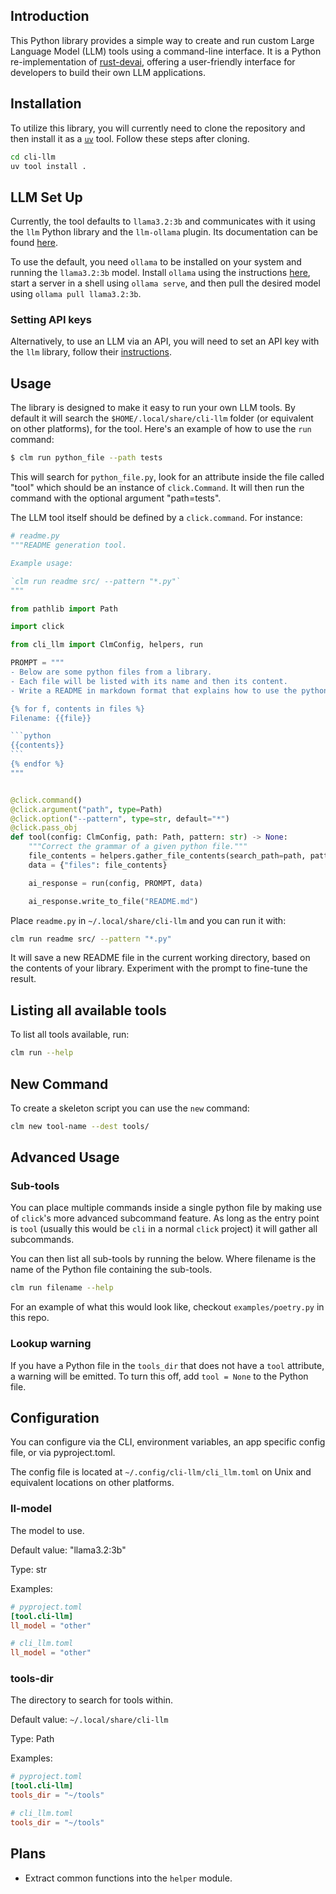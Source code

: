 ## Introduction

This Python library provides a simple way to create and run custom Large
Language Model (LLM) tools using a command-line interface. It is a Python
re-implementation of [rust-devai](https://github.com/jeremychone/rust-devai),
offering a user-friendly interface for developers to build their own LLM
applications.

## Installation

To utilize this library, you will currently need to clone the repository and
then install it as a [`uv`](https://docs.astral.sh/uv/) tool. Follow these
steps after cloning.

```bash
cd cli-llm
uv tool install .
```

## LLM Set Up

Currently, the tool defaults to `llama3.2:3b` and communicates with it using
the `llm` Python library and the `llm-ollama` plugin. Its documentation can be
found [here](https://github.com/simonw/llm/tree/main?tab=readme-ov-file#llm).

To use the default, you need `ollama` to be installed on your system and
running the `llama3.2:3b` model. Install `ollama` using the instructions
[here](https://github.com/ollama/ollama?tab=readme-ov-file#ollama), start a
server in a shell using `ollama serve`, and then pull the desired model using
`ollama pull llama3.2:3b`.

### Setting API keys

Alternatively, to use an LLM via an API, you will need to set an API key with
the `llm` library, follow their
[instructions](https://github.com/simonw/llm/tree/main?tab=readme-ov-file#getting-started).

## Usage

The library is designed to make it easy to run your own LLM tools. By default
it will search the `$HOME/.local/share/cli-llm` folder (or equivalent on other
platforms), for the tool. Here's an example of how to use the `run` command:

```bash
$ clm run python_file --path tests
```

This will search for `python_file.py`, look for an attribute inside the file
called "tool" which should be an instance of `click.Command`. It will then run
the command with the optional argument "path=tests".

The LLM tool itself should be defined by a `click.command`. For instance:

````python
# readme.py
"""README generation tool.

Example usage:

`clm run readme src/ --pattern "*.py"`
"""

from pathlib import Path

import click

from cli_llm import ClmConfig, helpers, run

PROMPT = """
- Below are some python files from a library.
- Each file will be listed with its name and then its content.
- Write a README in markdown format that explains how to use the python library.

{% for f, contents in files %}
Filename: {{file}}

```python
{{contents}}
```
{% endfor %}
"""


@click.command()
@click.argument("path", type=Path)
@click.option("--pattern", type=str, default="*")
@click.pass_obj
def tool(config: ClmConfig, path: Path, pattern: str) -> None:
    """Correct the grammar of a given python file."""
    file_contents = helpers.gather_file_contents(search_path=path, pattern=pattern)
    data = {"files": file_contents}

    ai_response = run(config, PROMPT, data)

    ai_response.write_to_file("README.md")

````

Place `readme.py` in `~/.local/share/cli-llm` and you can run it with:

```bash
clm run readme src/ --pattern "*.py"
```

It will save a new README file in the current working directory, based on the
contents of your library. Experiment with the prompt to fine-tune the result.

## Listing all available tools

To list all tools available, run:

```bash
clm run --help
```

## New Command

To create a skeleton script you can use the `new` command:

```bash
clm new tool-name --dest tools/
```

## Advanced Usage

### Sub-tools

You can place multiple commands inside a single python file by making use of
`click`'s more advanced subcommand feature. As long as the entry point is
`tool` (usually this would be `cli` in a normal `click` project) it will gather
all subcommands.

You can then list all sub-tools by running the below. Where filename is the
name of the Python file containing the sub-tools.

```bash
clm run filename --help
```

For an example of what this would look like, checkout `examples/poetry.py` in
this repo.

### Lookup warning

If you have a Python file in the `tools_dir` that does not have a `tool`
attribute, a warning will be emitted. To turn this off, add `tool = None` to
the Python file.

## Configuration

You can configure via the CLI, environment variables, an app specific config
file, or via pyproject.toml.

The config file is located at `~/.config/cli-llm/cli_llm.toml` on Unix and
equivalent locations on other platforms.


### ll-model

The model to use.

Default value: "llama3.2:3b"

Type: str

Examples:

```toml
# pyproject.toml
[tool.cli-llm]
ll_model = "other"
```

```toml
# cli_llm.toml
ll_model = "other"
```

### tools-dir

The directory to search for tools within.

Default value: `~/.local/share/cli-llm`

Type: Path

Examples:

```toml
# pyproject.toml
[tool.cli-llm]
tools_dir = "~/tools"
```

```toml
# cli_llm.toml
tools_dir = "~/tools"
```

## Plans

- Extract common functions into the `helper` module.

